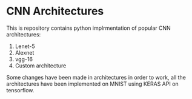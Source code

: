 # CNN Architectures

This is repository contains python implrmentation of popular CNN architectures:

1. Lenet-5
2. Alexnet
3. vgg-16 
4. Custom architecture

Some changes have been made in architectures in order to work, all the architectures have been implemented on MNIST using KERAS API on tensorflow.
